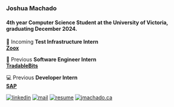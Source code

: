 ### Joshua Machado

#### 4th year Computer Science Student at the University of Victoria, graduating December 2024.

🏢 Incoming **Test Infrastructure Intern**  
[**Zoox**](https://zoox.com/)  

🚀 Previous **Software Engineer Intern**  
[**TradableBits**](https://github.com/tradablebits)  

💻 Previous **Developer Intern**  
[**SAP**](https://www.sap.com/canada/index.html)  

[![linkedin](https://img.shields.io/badge/linkedin-%230077B5.svg)](https://linkedin.com/in/josh-machado)
[![mail](https://img.shields.io/badge/gmail-D14836)](mailto:joshomac505@gmail.com)
[![resume](https://img.shields.io/badge/resume-%23#FFFF00.svg)](https://jmachado.ca/assets/main/pdf/Joshua%20Machado%20Resume.pdf)
[![jmachado.ca](https://img.shields.io/badge/website-jmachado.ca-black)](https://jmachado.ca)
